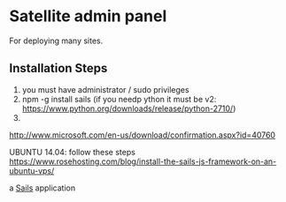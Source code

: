 # Satellite admin panel

For deploying many sites.

## Installation Steps
 1. you must have administrator / sudo privileges
 2. npm -g install sails (if you needp ython it must be v2: https://www.python.org/downloads/release/python-2710/)
 3.


http://www.microsoft.com/en-us/download/confirmation.aspx?id=40760


UBUNTU 14.04: follow these steps 
https://www.rosehosting.com/blog/install-the-sails-js-framework-on-an-ubuntu-vps/

a [Sails](http://sailsjs.org) application
